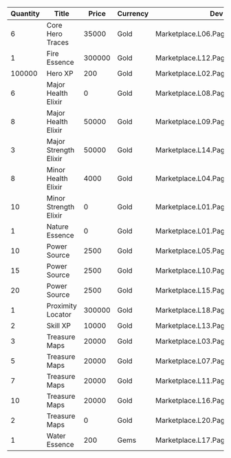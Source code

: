 | Quantity | Title | Price | Currency |  Dev Name |
| -------- | ----- | ----- | -------- |  -------- |
| 6 | Core Hero Traces | 35000 | Gold | Marketplace.L06.Page03.Token.17 |
| 1 | Fire Essence | 300000 | Gold | Marketplace.L12.Page03.Reagent.22 |
| 100000 | Hero XP | 200 | Gold | Marketplace.L02.Page03.XP.03 |
| 6 | Major Health Elixir | 0 | Gold | Marketplace.L08.Page03.Free.31 |
| 8 | Major Health Elixir | 50000 | Gold | Marketplace.L09.Page03.MajorElixir.10 |
| 3 | Major Strength Elixir | 50000 | Gold | Marketplace.L14.Page03.ElixirAll.14 |
| 8 | Minor Health Elixir | 4000 | Gold | Marketplace.L04.Page03.MinorElixir.10 |
| 10 | Minor Strength Elixir | 0 | Gold | Marketplace.L01.Page03.Free.12 |
| 1 | Nature Essence | 0 | Gold | Marketplace.L01.Page3.VIP5.FreeBonus.71 |
| 10 | Power Source | 2500 | Gold | Marketplace.L05.Page03.PowerSource.03 |
| 15 | Power Source | 2500 | Gold | Marketplace.L10.Page03.PowerSource.06 |
| 20 | Power Source | 2500 | Gold | Marketplace.L15.Page03.PowerSource.09 |
| 1 | Proximity Locator | 300000 | Gold | Marketplace.L18.Page03.Hero.09 |
| 2 | Skill XP | 10000 | Gold | Marketplace.L13.Page03.MapsMisc.31 |
| 3 | Treasure Maps | 20000 | Gold | Marketplace.L03.Page03.MapFragments.03 |
| 5 | Treasure Maps | 20000 | Gold | Marketplace.L07.Page03.MapFragments.08 |
| 7 | Treasure Maps | 20000 | Gold | Marketplace.L11.Page03.TreasureMap.03 |
| 10 | Treasure Maps | 20000 | Gold | Marketplace.L16.Page03.TreasureMap.06 |
| 2 | Treasure Maps | 0 | Gold | Marketplace.L20.Page03.Free.132 |
| 1 | Water Essence | 200 | Gems | Marketplace.L17.Page03.Shard.23 |
